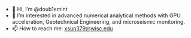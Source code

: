 - 👋 Hi, I’m @doub1emint
- 👀 I’m interested in advanced numerical analytical methods with GPU acceleration, Geotechnical Engineering, and microseismic monitoring.
- 📫 How to reach me: xsun379@wisc.edu

<!---
doub1emint/doub1emint is a ✨ special ✨ repository because its `README.md` (this file) appears on your GitHub profile.
You can click the Preview link to take a look at your changes.
--->
